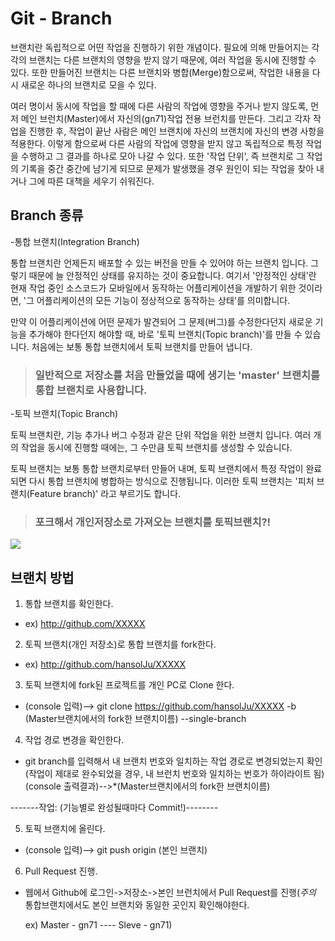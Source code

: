 # Git - Branch

브랜치란 독립적으로 어떤 작업을 진행하기 위한 개념이다. 필요에 의해 만들어지는 각각의 브랜치는 다른 브랜치의 영향을 받지 않기 때문에, 여러 작업을 동시에 진행할 수 있다. 또한 만들어진 브랜치는 다른 브랜치와 병합(Merge)함으로써, 작업한 내용을 다시 새로운 하나의 브랜치로 모을 수 있다.

여러 명이서 동시에 작업을 할 때에 다른 사람의 작업에 영향을 주거나 받지 않도록, 먼저 메인 브런치(Master)에서 자신의(gn71)작업 전용 브런치를 만든다. 그리고 각자 작업을 진행한 후, 작업이 끝난 사람은 메인 브랜치에 자신의 브랜치에 자신의 변경 사항을 적용한다. 이렇게 함으로써 다른 사람의 작업에 영향을 받지 않고 독립적으로 특정 작업을 수행하고 그 결과를 하나로 모아 나갈 수 있다. 또한 '작업 단위', 즉 브랜치로 그 작업의 기록을 중간 중간에 남기게 되므로 문제가 발생했을 경우 원인이 되는 작업을 찾아 내거나 그에 따른 대책을 세우기 쉬워진다.

## Branch 종류

-통합 브랜치(Integration Branch)

통합 브랜치란 언제든지 배포할 수 있는 버전을 만들 수 있어야 하는 브랜치 입니다. 그렇기 때문에 늘 안정적인 상태를 유지하는 것이 중요합니다. 여기서 '안정적인 상태'란 현재 작업 중인 소스코드가 모바일에서 동작하는 어플리케이션을 개발하기 위한 것이라면, '그 어플리케이션의 모든 기능이 정상적으로 동작하는 상태'를 의미합니다.

만약 이 어플리케이션에 어떤 문제가 발견되어 그 문제(버그)를 수정한다던지 새로운 기능을 추가해야 한다던지 해야할 때, 바로 '토픽 브랜치(Topic branch)'를 만들 수 있습니다. 처음에는 보통 통합 브랜치에서 토픽 브랜치를 만들어 냅니다.

> ### 일반적으로 저장소를 처음 만들었을 때에 생기는 'master' 브랜치를 통합 브랜치로 사용합니다.

-토픽 브랜치(Topic Branch)

토픽 브랜치란, 기능 추가나 버그 수정과 같은 단위 작업을 위한 브랜치 입니다. 여러 개의 작업을 동시에 진행할 때에는, 그 수만큼 토픽 브랜치를 생성할 수 있습니다.

토픽 브랜치는 보통 통합 브랜치로부터 만들어 내며, 토픽 브랜치에서 특정 작업이 완료되면 다시 통합 브랜치에 병합하는 방식으로 진행됩니다. 이러한 토픽 브랜치는 '피처 브랜치(Feature branch)' 라고 부르기도 합니다.

> ### 포크해서 개인저장소로 가져오는 브랜치를 토픽브랜치?!

![](https://backlog.com/git-tutorial/kr/img/post/stepup/capture_stepup1_2_1.png)


## 브랜치 방법

1. 통합 브랜치를 확인한다.
* ex) http://github.com/XXXXX
2. 토픽 브랜치(개인 저장소)로 통합 브랜치를 fork한다.
* ex) http://github.com/hansolJu/XXXXX
3. 토픽 브랜치에 fork된 프로젝트를 개인 PC로 Clone 한다.
* (console 입력)--> git clone https://github.com/hansolJu/XXXXX -b (Master브랜치에서의 fork한 브랜치이름) --single-branch
4. 작업 경로 변경을 확인한다.
* git branch를 입력해서 내 브랜치 번호와 일치하는 작업 경로로 변경되었는지 확인(작업이 제대로 완수되었을 경우, 내 브런치 번호와 일치하는 번호가 하이라이트 됨)
(console 출력결과)-->*(Master브랜치에서의 fork한 브랜치이름)

-------작업: (기능별로 완성될때마다 Commit!)--------

5. 토픽 브랜치에 올린다.
* (console 입력)--> git push origin (본인 브랜치)
6. Pull Request 진행.
* 웹에서 Github에 로그인->저장소->본인 브런치에서 Pull Request를 진행(*주의* 통합브랜치에서도 본인 브랜치와 동일한 곳인지 확인해야한다. 

   ex) Master - gn71 ---- Sleve - gn71) 